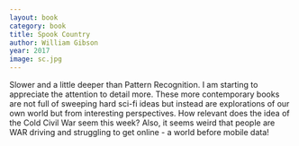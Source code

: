 ```yaml
---
layout: book
category: book
title: Spook Country
author: William Gibson
year: 2017
image: sc.jpg
---
```

Slower and a little deeper than Pattern Recognition.  I am starting to appreciate the attention to detail more. These more contemporary books are not full of sweeping hard sci-fi ideas but instead are explorations of our own world but from interesting perspectives.  How relevant does the idea of the Cold Civil War seem this week? Also, it seems weird that people are WAR driving and struggling to get online - a world before mobile data!
